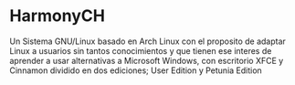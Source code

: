 # HarmonyCH
Un Sistema GNU/Linux basado en Arch Linux con el proposito de adaptar Linux a usuarios sin tantos conocimientos y que tienen ese interes de aprender a usar alternativas a Microsoft Windows, con escritorio XFCE y Cinnamon dividido en dos ediciones; User Edition y Petunia Edition
